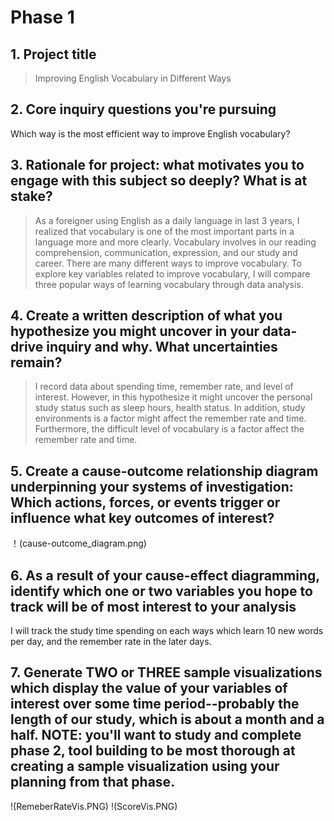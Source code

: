 # Phase 1
## 1.	Project title
> Improving English Vocabulary in Different Ways

## 2.	Core inquiry questions you're pursuing
Which way is the most efficient way to improve English vocabulary?

## 3.	Rationale for project: what motivates you to engage with this subject so deeply? What is at stake?
> As a foreigner using English as a daily language in last 3 years, I realized that vocabulary is one of the most important parts in a language more and more clearly. Vocabulary involves in our reading comprehension, communication, expression, and our study and career. There are many different ways to improve vocabulary. To explore key variables related to improve vocabulary, I will compare three popular ways of learning vocabulary through data analysis. 

## 4.	Create a written description of what you hypothesize you might uncover in your data-drive inquiry and why. What uncertainties remain?
> I record data about spending time, remember rate, and level of interest. However, in this hypothesize it might uncover the personal study status such as sleep hours, health status. In addition, study environments is a factor might affect the remember rate and time. Furthermore, the difficult level of vocabulary is a factor affect the remember rate and time.

## 5.	Create a cause-outcome relationship diagram underpinning your systems of investigation: Which actions, forces, or events trigger or influence what key outcomes of interest?
！(cause-outcome_diagram.png)

## 6.	As a result of your cause-effect diagramming, identify which one or two variables you hope to track will be of most interest to your analysis
I will track the study time spending on each ways which learn 10 new words per day, and the remember rate in the later days. 
## 7.	Generate TWO or THREE sample visualizations which display the value of your variables of interest over some time period--probably the length of our study, which is about a month and a half. NOTE: you'll want to study and complete phase 2, tool building to be most thorough at creating a sample visualization using your planning from that phase.
!(RemeberRateVis.PNG)
!(ScoreVis.PNG)

